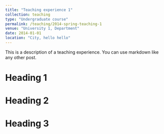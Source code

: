 ```yaml
---
title: "Teaching experience 1"
collection: teaching
type: "Undergraduate course"
permalink: /teaching/2014-spring-teaching-1
venue: "University 1, Department"
date: 2014-01-01
location: "City, hello hello"
---
```


This is a description of a teaching experience. You can use markdown like any other post.

Heading 1
======

Heading 2
======

Heading 3
======
